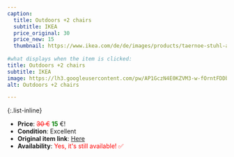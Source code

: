 ```yaml
---
caption:
  title: Outdoors +2 chairs
  subtitle: IKEA
  price_original: 30
  price_new: 15
  thumbnail: https://www.ikea.com/de/de/images/products/taernoe-stuhl-aussen-faltbar-schwarz-hellbraun-lasiert__0728354_pe736202_s5.jpg
  
#what displays when the item is clicked:
title: Outdoors +2 chairs
subtitle: IKEA
image: https://lh3.googleusercontent.com/pw/AP1GczN4E0KZVM3-w-fOrntFDDb5N1-veQzp-TVfQnzkOsDaXa4lXoM1QLQ1l4s5FcysYfarN5KL9vQVTM_35i18rU8ksBMWkUj_bOTzV-Mz1FMlhoe1PEvECVnPmcw0DTY3jhu57x9ndnjsgqPm3UzbWgXoLg=w1220-h1626-s-no-gm?authuser=0
alt: Outdoors +2 chairs

---
```

{:.list-inline} 
- **Price**: <span style="color:red"><del>30 €</del></span> <span style="color:green">**15**</span> €!
- **Condition**: Excellent
- **Original item link**: [Here](https://www.ikea.com/de/de/p/taernoe-stuhl-aussen-faltbar-schwarz-hellbraun-lasiert-90095428/)
- **Availability**: <span style='color:red'>Yes, it's still available! ✅</span>
